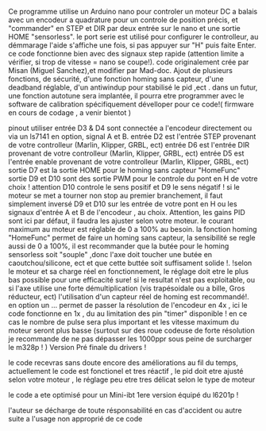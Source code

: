   Ce programme utilise un Arduino nano pour controler un moteur DC a balais avec un encodeur a quadrature pour un controle de position
  précis, et "commander" en STEP et DIR par deux entrée sur le nano et une sortie HOME "sensorless".
  le port serie est utilisé pour configurer le controlleur, au démmarage l'aide s'affiche une fois, 
  si pas appuyer sur "H" puis faite Enter.
  ce code fonctionne bien avec des signaux step rapide (attention limite a vérifier, si trop de vitesse = nano se coupe!).
  code originalement crée par Misan (Miguel Sanchez),et modifier par Mad-doc.
  Ajout de plusieurs fonctions, de sécurité, d'une fonction homing sans capteur, d'une deadband réglable,
  d'un antiwindup pour stabilisé le pid ,ect .
  dans un futur, une fonction autotune sera implantée, il pourra etre programmer avec le software de calibration 
  spécifiquement dévelloper pour ce code!( firmware en cours de codage , a venir bientot )
  
  pinout utiliser
  entrée D3 & D4 sont connectée a l'encodeur directement ou via un ls7141 en option, signal A et B.
  entrée D2 est l'entrée STEP provenant de votre controlleur (Marlin, Klipper, GRBL, ect)
  entrée D6 est l'entrée DIR provenant de votre controlleur (Marlin, Klipper, GRBL, ect)
  entrée D5 est l'entrée enable provenant de votre controlleur (Marlin, Klipper, GRBL, ect)
  sortie D7 est la sortie HOME pour le homing sans capteur "HomeFunc" 
  sortie D9 et D10 sont des sortie PWM pour le controle du pont en H de votre choix !
  attention D10 controle le sens positif et D9 le sens négatif ! 
  si le moteur se met a tourner non stop au premier branchement, il faut simplement inversé D9 et D10 
  sur les entrée de votre pont en H ou les signaux d'entrée A et B de l'encodeur , au choix.
  Attention, les gains PID sont ici par défaut, il faudra les ajuster selon votre moteur. 
  le courant maximum au moteur est réglable de 0 a 100% au besoin. 
  la fonction homing "HomeFunc" permet de faire un homing sans capteur, la sensibilité se regle aussi de 0 a 100%,
  il est recommander que la butée pour le homing sensorless soit "souple" ,donc l'axe doit toucher une butée en caoutchou/silicone, ect
  et que cette buttée soit suffisament solide !.
  !selon le moteur et sa charge réel en fonctionnement, le réglage doit etre le plus bas possible pour une efficacité sure!
  si le resultat n'est pas exploitable, ou si l'axe utilise une forte démultiplication (vis trapésoidale ou a bille,
  Gros réducteur, ect) l'utilisation d'un capteur réel de homing est recommandé!.
  en option un ... permet de passer la résolution de l'encodeur en 4x , ici le code fonctionne en 1x , du au limitation des pin "timer" disponible
  ! en ce cas le nombre de pulse sera plus important et les vitesse maximum du moteur seront plus basse (surtout sur des roue codeuse de forte résolution
  je recommande de ne pas dépasser les 1000ppr sous peine de surcharger le m328p ! ) 
  Version Pré finale du drivers !

  le code recevras sans doute encore des améliorations au fil du temps, actuellement le code est fonctionel et tres réactif , le pid doit etre 
  ajusté selon votre moteur , le réglage peu etre tres délicat selon le type de moteur

  le code a ete optimisé pour un Mini-ibt 1ere version équipé du l6201p !

  l'auteur se décharge de toute résponsabilité en cas d'accident ou autre suite a l'usage non approprié de ce code
     

